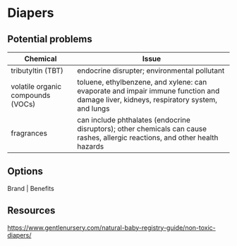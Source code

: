 # Diapers

## Potential problems

Chemical | Issue
--- | ---
tributyltin (TBT) | endocrine disrupter; environmental pollutant
volatile organic compounds (VOCs) | toluene, ethylbenzene, and xylene: can evaporate and impair immune function and damage liver, kidneys, respiratory system, and lungs
fragrances | can include phthalates (endocrine disruptors); other chemicals can cause rashes, allergic reactions, and other health hazards

## Options

Brand | Benefits

## Resources

https://www.gentlenursery.com/natural-baby-registry-guide/non-toxic-diapers/
